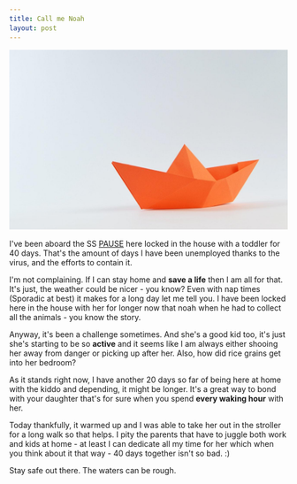 ```yaml
---
title: Call me Noah
layout: post
---
```


![boat](/images/boat.jpg)

I've been aboard the SS [PAUSE](https://coronavirus.health.ny.gov/home) here locked in the house with a toddler for 40 days. That's the amount of days I have been unemployed thanks to the virus, and the efforts to contain it.

I'm not complaining. If I can stay home and **save a life** then I am all for that. It's just, the weather could be nicer  - you know? Even with nap times (Sporadic at best) it makes for a long day let me tell you. I have been locked here in the house with her for longer now that noah when he had to collect all the animals - you know the story.

Anyway, it's been a challenge sometimes. And she's a good kid too, it's just she's starting to be so **active** and it seems like I am always either shooing her away from danger or picking up after her. Also, how did rice grains get into her bedroom?

As it stands right now, I have another 20 days so far of being here at home with the kiddo and depending, it might be longer. It's a great way to bond with your daughter that's for sure when you spend **every waking hour** with her.

Today thankfully, it warmed up and I was able to take her out in the stroller for a long walk so that helps. I pity the parents that have to juggle both work and kids at home - at least I can dedicate all my time for her which when you think about it that way - 40 days together isn't so bad. :)

Stay safe out there. The waters can be rough.

